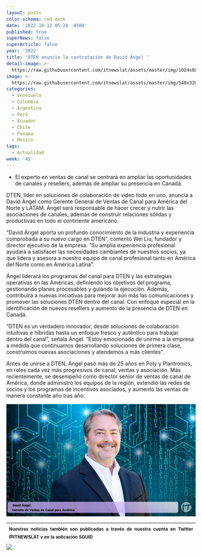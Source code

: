 ```yaml
---
layout: posts
color-schema: red-dark
date: '2022-10-12 05:28 -0500'
published: true
superNews: false
superArticle: false
year: '2022'
title: 'DTEN anuncia la contratación de David Ángel '
detail-image: >-
  https://raw.githubusercontent.com/itnewslat/assets/master/img/1024x680/David-angel-g.jpg
image: >-
  https://raw.githubusercontent.com/itnewslat/assets/master/img/540x320/David-angel-p.jpg
categories:
  - Venezuela
  - Colombia
  - Argentina
  - Perú
  - Ecuador
  - Chile
  - Panama
  - Mexico
tags:
  - Actualidad
week: '41'
---
```

- El experto en ventas de canal se centrará en ampliar las oportunidades de canales y resellers, además de ampliar su presencia en Canadá.

DTEN,  líder en soluciones de colaboración de video todo en uno, anuncia a David Ángel como Gerente General de Ventas de Canal para América del Norte y LATAM. Ángel será responsable de hacer crecer y nutrir las asociaciones de canales, además de construir relaciones sólidas y productivas en todo el continente americano.
 
“David Ángel aporta un profundo conocimiento de la industria y experiencia comprobada a su nuevo cargo en DTEN”, comentó Wei Liu, fundador y director ejecutivo de la empresa. “Su amplia experiencia profesional ayudará a satisfacer las necesidades cambiantes de nuestros socios, ya que lidera y asesora a nuestro equipo de canal profesional tanto en América del Norte como en América Latina”.
 
Ángel liderará los programas del canal para DTEN y las estrategias operativas en las Américas, definiendo los objetivos del programa, gestionando planes procesables y guiando la ejecución. Además, contribuirá a nuevas iniciativas para mejorar aún más las comunicaciones y promover las soluciones DTEN dentro del canal. Con enfoque especial en la identificación de nuevos resellers y aumento de la presencia de DTEN en Canadá.
 
“DTEN es un verdadero innovador, desde soluciones de colaboración intuitivas e híbridas hasta un enfoque fresco y auténtico para trabajar dentro del canal”, señala Ángel. “Estoy emocionado de unirme a la empresa a medida que continuamos desarrollando soluciones de primera clase, construimos nuevas asociaciones y atendemos a más clientes”.
 
Antes de unirse a DTEN, Ángel pasó más de 25 años en Poly y Plantronics, en roles cada vez más progresivos de canal, ventas y asociación. Más recientemente, se desempeñó como director senior de ventas de canal de América, donde administró los equipos de la región, extendió las redes de socios y los programas de incentivos asociados, y aumentó las ventas de manera constante año tras año.

![](https://raw.githubusercontent.com/itnewslat/assets/master/img/540x320/David-angel-p.jpg)

<table style="height: 42px;" width="569">
<tbody>
<tr>
<td style="text-align: justify;"><sub><strong>Nuestras noticias también son publicadas a través de nuestra cuenta en Twitter <a href="https://twitter.com/itnewslat?lang=es">@ITNEWSLAT</a> y en la aplicación <a href="https://squidapp.co/en/">SQUID</a></strong></sub></td>
</tr>
</tbody>
</table>

<img src="https://tracker.metricool.com/c3po.jpg?hash=56f88a41e39ab42c063cc51676587a04"/>